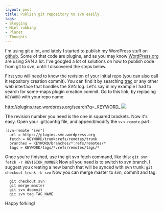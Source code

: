 ```yaml
---
layout: post
title: Publish git repository to svn easily
tags:
- Blogging
- Mint rubbing
- Planet
- Thoughts
---
```


I'm using git a lot, and lately I started to publish my WordPress stuff on [github][1]. Some of that code are plugins, and as you may know [WordPress.org][2] are using SVN a lot. I've googled a lot of solutions on how to publish code from git to svn, untill I discovered the steps below.

First you will need to know the revision of your initial repo (you can also call it repository creation commit). You can find it by searching [trac][3] or any other web interface that handles the SVN log. Let's say in my example I had to search for some-maps plugin creation commit. Go to this link, by replacing `KEYWORD` with your repo name:

[http://plugins.trac.wordpress.org/search?q=_KEYWORD_ ][4] ![][5]

The revision number you need is the one in squared brackets. Now it's easy. Open your .git/config file, and append/modify the `svn-remote` part:

~~~
[svn-remote "svn"]
  url = https://plugins.svn.wordpress.org
  fetch = KEYWORD/trunk:refs/remotes/trunk
  branches = KEYWORD/branches/*:refs/remotes/*
  tags = KEYWORD/tags/*:refs/remotes/tags/*
~~~

Once you're finished, use the git svn fetch command, like this: `git svn fetch
-r REVISION_NUMBER` Now all you need is to switch to svn branch, I suggest you
creating a new banch that will be synced with svn trunk: `git checkout trunk
-b svn` Now you can merge master to svn, commit and tag:

~~~
  git checkout svn
  git merge master
  git svn dcommit
  git svn tag TAG_NAME
~~~

Happy forking!

   [1]: https://github.com/stas
   [2]: http://WordPress.org
   [3]: http://trac.edgewall.org/
   [4]: http://plugins.trac.wordpress.org/search?q=
   [5]: http://stas.nerd.ro/blog/data/kep7P.png
